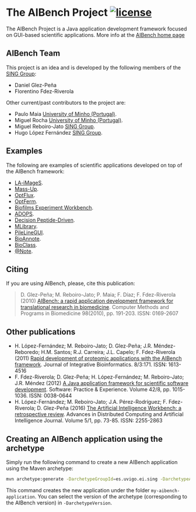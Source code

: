 The AIBench Project [![license](https://img.shields.io/badge/LICENSE-LGPLv3-blue.svg)]() 
========================

The AIBench Project is a Java application development framework focused on GUI-based scientific applications. More info at the [AIBench home page](http://www.aibench.org)

AIBench Team
------------
This project is an idea and is developed by the following members of the [SING Group](http://www.sing-group.org):

* Daniel Glez-Peña
* Florentino Fdez-Riverola

Other current/past contributors to the project are:

* Paulo Maia [University of Minho (Portugal)](http://www.uminho.pt).
* Miguel Rocha [University of Minho (Portugal)](http://www.uminho.pt).
* Miguel Reboiro-Jato [SING Group](http://www.sing-group.org).
* Hugo López Fernández [SING Group](http://www.sing-group.org).

Examples
--------
The following are examples of scientific applications developed on top of the AIBench framework:
* [LA-iMageS](http://www.la-images.net/).
* [Mass-Up](http://www.sing-group.org/mass-up/).
* [OptFlux](http://www.optflux.org/).
* [OptFerm](http://darwin.di.uminho.pt/optferm/).
* [Biofilms Experiment Workbench](http://www.sing-group.org/bew/).
* [ADOPS](http://www.sing-group.org/ADOPS/).
* [Decision Peptide-Driven](http://www.sing-group.org/DPD/).
* [MLibrary](http://www.sing-group.org/MLibrary/).
* [PileLineGUI](http://www.sing-group.org/pileline/index.php/Main_Page).
* [BioAnnote](http://www.sing-group.org/bioannote/).
* [BioClass](http://www.sing-group.org/bioclass/).
* [@Note](http://sysbio.di.uminho.pt/anote/wiki/index.php/Main_Page).

Citing
------
If you are using AIBench, please, cite this publication:
> D. Glez-Peña; M. Reboiro-Jato; P. Maia; F. Díaz; F. Fdez-Riverola (2010) [AIBench: a rapid application development framework for translational research in biomedicine](http://dx.doi.org/10.1016/j.cmpb.2009.12.003). Computer Methods and Programs in Biomedicine 98(2010), pp. 191-203. ISSN: 0169-2607

Other publications
------------------
- H. López-Fernández; M. Reboiro-Jato; D. Glez-Peña; J.R. Méndez-Reboredo; H.M. Santos; R.J. Carreira; J.L. Capelo; F. Fdez-Riverola (2011) [Rapid development of proteomic applications with the AIBench framework](http://dx.doi.org/10.2390/biecoll-jib-2011-171). Journal of Integrative Bioinformatics. 8/3:171. ISSN: 1613-4516
- F. Fdez-Riverola; D. Glez-Peña; H. López-Fernández; M. Reboiro-Jato; J.R. Méndez (2012) [A Java application framework for scientific software development](http://dx.doi.org/10.1002/spe.1108). Software: Practice & Experience. Volume 42/8, pp. 1015-1036. ISSN: 0038-0644
- H. López-Fernández; M. Reboiro-Jato; J.A. Pérez-Rodríguez; F. Fdez-Riverola; D. Glez-Peña (2016) [The Artificial Intelligence Workbench: a retrospective review](http://dx.doi.org/10.14201/ADCAIJ2016517385). Advances in Distributed Computing and Artificial Intelligence Journal. Volume 5/1, pp. 73-85. ISSN: 2255-2863

Creating an AIBench application using the archetype 
----------------------------------------------------
Simply run the following command to create a new AIBench application using the Maven archetype:
```bash
mvn archetype:generate -DarchetypeGroupId=es.uvigo.ei.sing -DarchetypeArtifactId=aibench-archetype -DarchetypeVersion=2.8.2 -DgroupId=es.uvigo.ei.sing -DartifactId=my-aibench-application -DinteractiveMode=false -DarchetypeRepository=https://maven.sing-group.org/repository/maven/
```
This command creates the new application under the folder `my-aibench-application`. You can select the version of the archetype (corresponding to the AIBench version) in `-DarchetypeVersion`.
